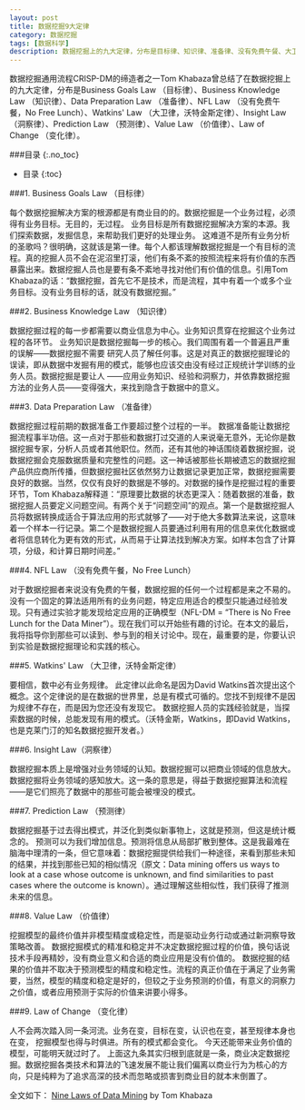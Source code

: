```yaml
---
layout: post
title: 数据挖掘9大定律
category: 数据挖掘
tags: [数据科学]
description: 数据挖掘上的九大定律，分布是目标律、知识律、准备律、没有免费午餐、大卫律、洞察律、预测律、价值律、变化律
---
```


数据挖掘通用流程CRISP-DM的缔造者之一Tom Khabaza曾总结了在数据挖掘上的九大定律，分布是Business Goals Law （目标律）、Business Knowledge Law （知识律）、Data Preparation Law （准备律）、NFL Law （没有免费午餐，No Free Lunch）、Watkins' Law （大卫律，沃特金斯定律）、Insight Law（洞察律）、Prediction Law （预测律）、Value Law （价值律）、Law of Change （变化律）。

<!-- more -->

###目录
{:.no_toc}

* 目录
{:toc}

###1. Business Goals Law （目标律）

每个数据挖掘解决方案的根源都是有商业目的的。数据挖掘是一个业务过程，必须得有业务目标。无目的，无过程。
业务目标是所有数据挖掘解决方案的本源。我们探索数据，发掘信息，来帮助我们更好的处理业务。 这难道不是所有业务分析的圣歌吗？很明确，这就该是第一律。每个人都该理解数据挖掘是一个有目标的流程。真的挖掘人员不会在泥沼里打滚，他们有条不紊的按照流程来将有价值的东西暴露出来。数据挖掘人员也是要有条不紊地寻找对他们有价值的信息。引用Tom Khabaza的话：“数据挖掘，首先它不是技术，而是流程，其中有着一个或多个业务目标。没有业务目标的话，就没有数据挖掘。”

###2. Business Knowledge Law （知识律）

数据挖掘过程的每一步都需要以商业信息为中心。业务知识贯穿在挖掘这个业务过程的各环节。
业务知识是数据挖掘每一步的核心。我们周围有着一个普遍且严重的误解——数据挖掘不需要 研究人员了解任何事。这是对真正的数据挖掘理论的误读，即从数据中发掘有用的模式，能够也应该交由没有经过正规统计学训练的业务人员。数据挖掘是要让人 ——应用业务知识、经验和洞察力，并依靠数据挖掘方法的业务人员——变得强大，来找到隐含于数据中的意义。

###3. Data Preparation Law （准备律）

数据挖掘过程前期的数据准备工作要超过整个过程的一半。
数据准备能让数据挖掘流程事半功倍。这一点对于那些和数据打过交道的人来说毫无意外，无论你是数据挖掘专家，分析人员或者其他职位。然而，还有其他的神话围绕着数据挖掘，说数据挖掘会克服数据质量和完整性的问题。这一神话被那些长期被遗忘的数据挖掘产品供应商所传播，但数据挖掘社区依然努力让数据记录更加正常，数据挖掘需要良好的数据。当然，仅仅有良好的数据是不够的。对数据的操作是挖掘过程的重要环节，Tom Khabaza解释道：“原理要比数据的状态更深入：随着数据的准备，数据挖掘人员要定义问题空间。有两个关于“问题空间”的观点。第一个是数据挖掘人员将数据转换成适合于算法应用的形式就够了——对于绝大多数算法来说，这意味着一个样本一行记录。第二个是数据挖掘人员要通过利用有用的信息来优化数据或者将信息转化为更有效的形式，从而易于让算法找到解决方案。如样本包含了计算项，分级，和计算日期时间差。”

###4. NFL Law （没有免费午餐，No Free Lunch）

对于数据挖掘者来说没有免费的午餐，数据挖掘的任何一个过程都是来之不易的。
没有一个固定的算法适用所有的业务问题，特定应用适合的模型只能通过经验发现。只有通过实验才能发现给定应用的正确模型（NFL-DM = “There is No Free Lunch for the Data Miner”）。现在我们可以开始些有趣的讨论。在本文的最后，我将指导你到那些可以读到、参与到的相关讨论中。现在，最重要的是，你要认识到实验是数据挖掘理论和实践的核心。

###5. Watkins' Law （大卫律，沃特金斯定律）

要相信，数中必有业务规律。
此定律以此命名是因为David Watkins首次提出这个概念。这个定律说的是在数据的世界里，总是有模式可循的。您找不到规律不是因为规律不存在，而是因为您还没有发现它。
数据挖掘人员的实践经验就是，当探索数据的时候，总能发现有用的模式。（沃特金斯，Watkins，即David Watkins，也是克莱门汀的知名数据挖掘开发者。）

###6. Insight Law（洞察律）

数据挖掘本质上是增强对业务领域的认知。数据挖掘可以把商业领域的信息放大。
数据挖掘将业务领域的感知放大。这一条的意思是，得益于数据挖掘算法和流程——是它们照亮了数据中的那些可能会被埋没的模式。

###7. Prediction Law （预测律）

数据挖掘基于过去得出模式，并泛化到类似新事物上，这就是预测，但这是统计概念的。
预测可以为我们增加信息。预测将信息从局部扩散到整体。这是我最难在脑海中理清的一条，但它意味着：数据挖掘提供给我们一种途径，来看到那些未知的结果，并找到那些已知的相似情况（原文：Data mining offers us ways to look at a case whose outcome is unknown, and find similarities to past cases where the outcome is known）。通过理解这些相似性，我们获得了推测未来的信息。

###8. Value Law （价值律）

挖掘模型的最终价值并非模型精度或稳定性，而是驱动业务行动或通过新洞察导致策略改善。
数据挖掘模式的精准和稳定并不决定数据挖掘过程的价值，换句话说技术手段再精妙，没有商业意义和合适的商业应用是没有价值的。
数据挖掘的结果的价值并不取决于预测模型的精度和稳定性。流程的真正价值在于满足了业务需要，当然，模型的精度和稳定是好的，但较之于业务预测的价值，有意义的洞察力之价值，或者应用预测于实际的价值来讲要小得多。

###9. Law of Change （变化律）

人不会两次踏入同一条河流。业务在变，目标在变，认识也在变，甚至规律本身也在变，
挖掘模型也得与时俱进。所有的模式都会变化。
今天还能带来业务价值的模型，可能明天就过时了。
上面这九条其实归根到底就是一条，商业决定数据挖掘。数据挖掘各类技术和算法的飞速发展不能让我们偏离以商业行为为核心的方向，只是纯粹为了追求高深的技术而忽略或损害到商业目的就本末倒置了。
 
全文如下： [Nine Laws of Data Mining](http://khabaza.codimension.net/index.htm)  by Tom Khabaza
